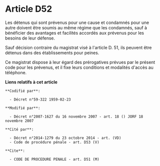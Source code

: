 # Article D52

Les détenus qui sont prévenus pour une cause et condamnés pour une autre doivent être soumis au même régime que les
condamnés, sauf à bénéficier des avantages et facilités accordés aux prévenus pour les besoins de leur défense.

Sauf décision contraire du magistrat visé à l'article D. 51, ils peuvent être détenus dans des établissements pour peines.

Ce magistrat dispose à leur égard des prérogatives prévues par le présent code pour les prévenus, et il fixe leurs conditions
et modalités d'accès au téléphone.

**Liens relatifs à cet article**

	**Codifié par**:

	  - Décret n°59-322 1959-02-23

	**Modifié par**:

	  - Décret n°2007-1627 du 16 novembre 2007 - art. 18 () JORF 18 novembre 2007

	**Cité par**:

	  - Décret n°2014-1279 du 23 octobre 2014 - art. (VD)
	  - Code de procédure pénale - art. D53 (V)

	**Cite**:

	  - CODE DE PROCEDURE PENALE - art. D51 (M)
